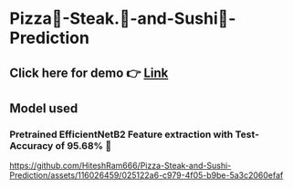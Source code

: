 ﻿# **Pizza🍕-Steak.🥩-and-Sushi🍣-Prediction**
 
## **Click here for demo 👉** [Link](https://huggingface.co/spaces/HiteshRam/Pizza_Steak_Sushi)

## **Model used**
### Pretrained EfficientNetB2 Feature extraction with Test-Accuracy of 95.68% 🤯


https://github.com/HiteshRam666/Pizza-Steak-and-Sushi-Prediction/assets/116026459/025122a6-c979-4f05-b9be-5a3c2060efaf



